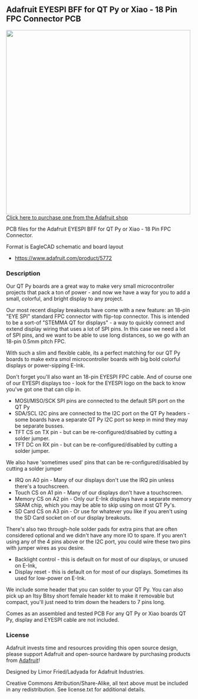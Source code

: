 ## Adafruit EYESPI BFF for QT Py or Xiao - 18 Pin FPC Connector PCB

<a href="http://www.adafruit.com/products/5772"><img src="assets/5772.jpg?raw=true" width="500px"><br/>
Click here to purchase one from the Adafruit shop</a>

PCB files for the Adafruit EYESPI BFF for QT Py or Xiao - 18 Pin FPC Connector. 

Format is EagleCAD schematic and board layout
* https://www.adafruit.com/product/5772

### Description

Our QT Py boards are a great way to make very small microcontroller projects that pack a ton of power - and now we have a way for you to add a small, colorful, and bright display to any project.

Our most recent display breakouts have come with a new feature: an 18-pin "EYE SPI" standard FPC connector with flip-top connector. This is intended to be a sort-of "STEMMA QT for displays" - a way to quickly connect and extend display wiring that uses a lot of SPI pins. In this case we need a lot of SPI pins, and we want to be able to use long distances, so we go with an 18-pin 0.5mm pitch FPC.

With such a slim and flexible cable, its a perfect matching for our QT Py boards to make extra smol microcontroller boards with big bold colorful displays or power-sipping E-Ink. 

Don't forget you'll also want an 18-pin EYESPI FPC cable. And of course one of our EYESPI displays too - look for the EYESPI logo on the back to know you've got one that can clip in.

* MOSI/MISO/SCK SPI pins are connected to the default SPI port on the QT Py
* SDA/SCL I2C pins are connected to the I2C port on the QT Py headers - some boards have a separate QT Py I2C port so keep in mind they may be separate busses.
* TFT CS on TX pin - but can be re-configured/disabled by cutting a solder jumper.
* TFT DC on RX pin - but can be re-configured/disabled by cutting a solder jumper.

We also have 'sometimes used' pins that can be re-configured/disabled by cutting a solder jumper

* IRQ on A0 pin - Many of our displays don't use the IRQ pin unless there's a touchscreen.
* Touch CS on A1 pin - Many of our displays don't have a touchscreen.
* Memory CS on A2 pin - Only our E-Ink displays have a separate memory SRAM chip, which you may be able to skip using on most QT Py's.
* SD Card CS on A3 pin - Or use for whatever you like if you aren't using the SD Card socket on of our display breakouts.

There's also two through-hole solder pads for extra pins that are often considered optional and we didn't have any more IO to spare. If you aren't using any of the 4 pins above or the I2C port, you could wire these two pins with jumper wires as you desire.

* Backlight control - this is default on for most of our displays, or unused on E-Ink,
* Display reset -  this is default on for most of our displays. Sometimes its used for low-power on E-Ink.

We include some header that you can solder to your QT Py. You can also pick up an Itsy Bitsy short female header kit to make it removable but compact, you'll just need to trim down the headers to 7 pins long.

Comes as an assembled and tested PCB
For any QT Py or Xiao boards
QT Py, display and EYESPI cable are not included.

### License

Adafruit invests time and resources providing this open source design, please support Adafruit and open-source hardware by purchasing products from [Adafruit](https://www.adafruit.com)!

Designed by Limor Fried/Ladyada for Adafruit Industries.

Creative Commons Attribution/Share-Alike, all text above must be included in any redistribution. 
See license.txt for additional details.
